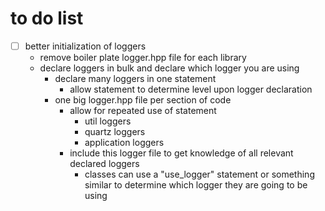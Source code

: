 # to do list
- [ ] better initialization of loggers
    - remove boiler plate logger.hpp file for each library
    - declare loggers in bulk and declare which logger you are using
        - declare many loggers in one statement
            - allow statement to determine level upon logger declaration
        - one big logger.hpp file per section of code
            - allow for repeated use of statement
                - util loggers
                - quartz loggers
                - application loggers
            - include this logger file to get knowledge of all relevant declared loggers
                - classes can use a "use_logger" statement or something similar to determine which logger they are going to be using
                
